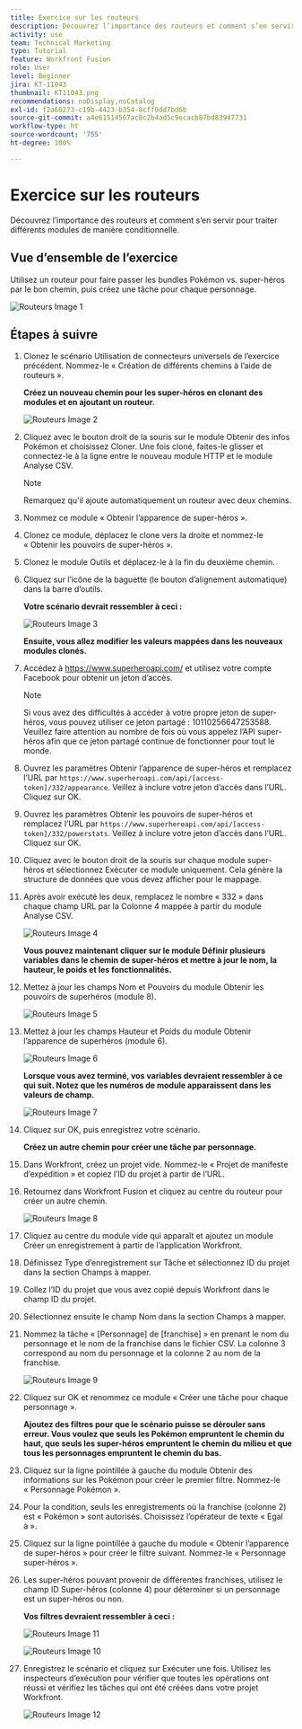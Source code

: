 ```yaml
---
title: Exercice sur les routeurs
description: Découvrez l’importance des routeurs et comment s’en servir pour traiter différents modules de manière conditionnelle.
activity: use
team: Technical Marketing
type: Tutorial
feature: Workfront Fusion
role: User
level: Beginner
jira: KT-11043
thumbnail: KT11043.png
recommendations: noDisplay,noCatalog
exl-id: f2a60273-c19b-4423-b354-8cff0dd7bd6b
source-git-commit: a4e61514567ac8c2b4ad5c9ecacb87bd83947731
workflow-type: ht
source-wordcount: '755'
ht-degree: 100%

---
```


# Exercice sur les routeurs

Découvrez l’importance des routeurs et comment s’en servir pour traiter différents modules de manière conditionnelle.

## Vue d’ensemble de l’exercice

Utilisez un routeur pour faire passer les bundles Pokémon vs. super-héros par le bon chemin, puis créez une tâche pour chaque personnage.

![Routeurs Image 1](../12-exercises/assets/routers-walkthrough-1.png)

## Étapes à suivre

1. Clonez le scénario Utilisation de connecteurs universels de l’exercice précédent. Nommez-le « Création de différents chemins à l’aide de routeurs ».

   **Créez un nouveau chemin pour les super-héros en clonant des modules et en ajoutant un routeur.**

   ![Routeurs Image 2](../12-exercises/assets/routers-walkthrough-2.png)

1. Cliquez avec le bouton droit de la souris sur le module Obtenir des infos Pokémon et choisissez Cloner. Une fois cloné, faites-le glisser et connectez-le à la ligne entre le nouveau module HTTP et le module Analyse CSV.

   >[!NOTE]
   >
   > Remarquez qu&#39;il ajoute automatiquement un routeur avec deux chemins.

1. Nommez ce module « Obtenir l’apparence de super-héros ».
1. Clonez ce module, déplacez le clone vers la droite et nommez-le « Obtenir les pouvoirs de super-héros ».
1. Clonez le module Outils et déplacez-le à la fin du deuxième chemin.
1. Cliquez sur l’icône de la baguette (le bouton d’alignement automatique) dans la barre d’outils.

   **Votre scénario devrait ressembler à ceci :**

   ![Routeurs Image 3](../12-exercises/assets/routers-walkthrough-3.png)

   **Ensuite, vous allez modifier les valeurs mappées dans les nouveaux modules clonés.**

1. Accédez à <https://www.superheroapi.com/> et utilisez votre compte Facebook pour obtenir un jeton d’accès.

   >[!NOTE]
   >
   >Si vous avez des difficultés à accéder à votre propre jeton de super-héros, vous pouvez utiliser ce jeton partagé : 10110256647253588. Veuillez faire attention au nombre de fois où vous appelez l’API super-héros afin que ce jeton partagé continue de fonctionner pour tout le monde.

1. Ouvrez les paramètres Obtenir l’apparence de super-héros et remplacez l’URL par `https://www.superheroapi.com/api/[access- token]/332/appearance`. Veillez à inclure votre jeton d’accès dans l’URL. Cliquez sur OK.
1. Ouvrez les paramètres Obtenir les pouvoirs de super-héros et remplacez l’URL par `https://www.superheroapi.com/api/[access- token]/332/powerstats`. Veillez à inclure votre jeton d’accès dans l’URL. Cliquez sur OK.
1. Cliquez avec le bouton droit de la souris sur chaque module super-héros et sélectionnez Exécuter ce module uniquement. Cela génère la structure de données que vous devez afficher pour le mappage.
1. Après avoir exécuté les deux, remplacez le nombre « 332 » dans chaque champ URL par la Colonne 4 mappée à partir du module Analyse CSV.

   ![Routeurs Image 4](../12-exercises/assets/routers-walkthrough-4.png)

   **Vous pouvez maintenant cliquer sur le module Définir plusieurs variables dans le chemin de super-héros et mettre à jour le nom, la hauteur, le poids et les fonctionnalités.**

1. Mettez à jour les champs Nom et Pouvoirs du module Obtenir les pouvoirs de superhéros (module 8).

   ![Routeurs Image 5](../12-exercises/assets/routers-walkthrough-5.png)

1. Mettez à jour les champs Hauteur et Poids du module Obtenir l’apparence de superhéros (module 6).

   ![Routeurs Image 6](../12-exercises/assets/routers-walkthrough-6.png)

   **Lorsque vous avez terminé, vos variables devraient ressembler à ce qui suit. Notez que les numéros de module apparaissent dans les valeurs de champ.**

   ![Routeurs Image 7](../12-exercises/assets/routers-walkthrough-7.png)

1. Cliquez sur OK, puis enregistrez votre scénario.

   **Créez un autre chemin pour créer une tâche par personnage.**

1. Dans Workfront, créez un projet vide. Nommez-le « Projet de manifeste d’expédition » et copiez l’ID du projet à partir de l’URL.
1. Retournez dans Workfront Fusion et cliquez au centre du routeur pour créer un autre chemin.

   ![Routeurs Image 8](../12-exercises/assets/routers-walkthrough-8.png)

1. Cliquez au centre du module vide qui apparaît et ajoutez un module Créer un enregistrement à partir de l’application Workfront.
1. Définissez Type d’enregistrement sur Tâche et sélectionnez ID du projet dans la section Champs à mapper.
1. Collez l’ID du projet que vous avez copié depuis Workfront dans le champ ID du projet.
1. Sélectionnez ensuite le champ Nom dans la section Champs à mapper.
1. Nommez la tâche « [Personnage] de [franchise] » en prenant le nom du personnage et le nom de la franchise dans le fichier CSV. La colonne 3 correspond au nom du personnage et la colonne 2 au nom de la franchise.

   ![Routeurs Image 9](../12-exercises/assets/routers-walkthrough-9.png)

1. Cliquez sur OK et renommez ce module « Créer une tâche pour chaque personnage ».

   **Ajoutez des filtres pour que le scénario puisse se dérouler sans erreur. Vous voulez que seuls les Pokémon empruntent le chemin du haut, que seuls les super-héros empruntent le chemin du milieu et que tous les personnages empruntent le chemin du bas.**

1. Cliquez sur la ligne pointillée à gauche du module Obtenir des informations sur les Pokémon pour créer le premier filtre. Nommez-le « Personnage Pokémon ».
1. Pour la condition, seuls les enregistrements où la franchise (colonne 2) est « Pokémon » sont autorisés. Choisissez l’opérateur de texte « Egal à ».
1. Cliquez sur la ligne pointillée à gauche du module « Obtenir l’apparence de super-héros » pour créer le filtre suivant. Nommez-le « Personnage super-héros ».
1. Les super-héros pouvant provenir de différentes franchises, utilisez le champ ID Super-héros (colonne 4) pour déterminer si un personnage est un super-héros ou non.

   **Vos filtres devraient ressembler à ceci :**

   ![Routeurs Image 11](../12-exercises/assets/routers-walkthrough-11.png)

   ![Routeurs Image 10](../12-exercises/assets/routers-walkthrough-10.png)

1. Enregistrez le scénario et cliquez sur Exécuter une fois. Utilisez les inspecteurs d’exécution pour vérifier que toutes les opérations ont réussi et vérifiez les tâches qui ont été créées dans votre projet Workfront.

   ![Routeurs Image 12](../12-exercises/assets/routers-walkthrough-12.png)
